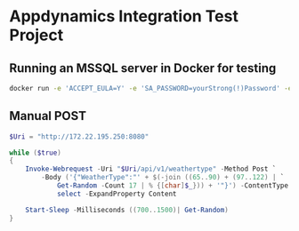 # Appdynamics Integration Test Project

## Running an MSSQL server in Docker for testing
``` bash
docker run -e 'ACCEPT_EULA=Y' -e 'SA_PASSWORD=yourStrong(!)Password' -e 'MSSQL_PID=Express' -p 1433:1433 -d mcr.microsoft.com/mssql/server:2017-latest-ubuntu 
```

## Manual POST
``` Powershell
$Uri = "http://172.22.195.250:8080"

while ($true)
{
    Invoke-Webrequest -Uri "$Uri/api/v1/weathertype" -Method Post `
        -Body ('{"WeatherType":"' + $(-join ((65..90) + (97..122) | `
            Get-Random -Count 17 | % {[char]$_})) + '"}') -ContentType "application/json" | `
            select -ExpandProperty Content

    Start-Sleep -Milliseconds ((700..1500)| Get-Random)
}
```
